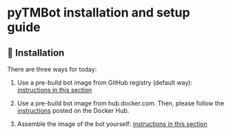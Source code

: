 # pyTMBot installation and setup guide

## 🔌 Installation

There are three ways for today:

1. Use a pre-build bot image from GitHub registry (default
   way): [instructions in this section](github-registry-install.md)

2. Use a pre-build bot image from hub.docker.com. Then, please follow
   the [instructions](https://hub.docker.com/r/orenlab/pytmbot) posted on the Docker Hub.

3. Assemble the image of the bot yourself: [instructions in this section](self-build.md)



